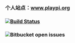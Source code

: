 ### 个人站点：www.playpi.org

### [![Build Status](https://travis-ci.org/iplaypi/iplaypi.github.io.svg?branch=source)](https://travis-ci.org/iplaypi/iplaypi.github.io)
### ![Bitbucket open issues](https://img.shields.io/bitbucket/issues/iplaypi/iplaypi.github.io?color=orange&style=plastic)
